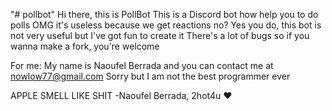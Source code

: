 "# pollbot" 
Hi there, this is PollBot
This is a Discord bot how help you to do polls
OMG it's useless because we get reactions no?
Yes you do, this bot is not very useful but I've got fun to create it
There's a lot of bugs so if you wanna make a fork, you're welcome

For me:
My name is Naoufel Berrada and you can contact me at nowlow77@gmail.com
Sorry but I am not the best programmer ever





















APPLE SMELL LIKE SHIT
-Naoufel Berrada, 2hot4u ♥
